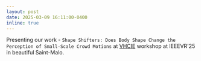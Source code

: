 ```yaml
---
layout: post
date: 2025-03-09 16:11:00-0400
inline: true
---
```


Presenting our work - `Shape Shifters: Does Body Shape Change the Perception of Small-Scale Crowd Motions` at [VHCIE](https://files.inria.fr/vhcie/2025/index.html) workshop at IEEEVR'25 in beautiful Saint-Malo.